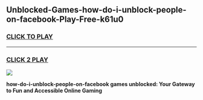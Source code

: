 
## Unblocked-Games-how-do-i-unblock-people-on-facebook-Play-Free-k61u0
<h3>
<a href="https://premium76.site?title=how-do-i-unblock-people-on-facebook&ref=23A">CLICK TO PLAY</a></h3>
<hr>

<h3>
<a href="https://premium76.site?title=how-do-i-unblock-people-on-facebook&ref=23A">CLICK 2 PLAY</a>
  
</h3>

<a href="https://premium76.site?title=how-do-i-unblock-people-on-facebook&ref=23A"><img src="https://clearcache.store/games.png"></a>


**how-do-i-unblock-people-on-facebook games unblocked: Your Gateway to Fun and Accessible Online Gaming**
